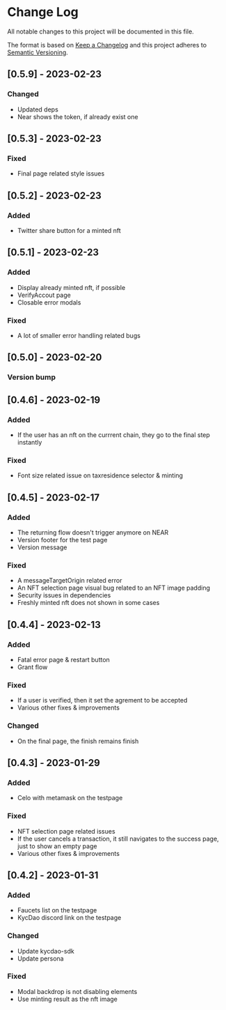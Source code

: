 # Change Log

All notable changes to this project will be documented in this file.

The format is based on [Keep a Changelog](http://keepachangelog.com/)
and this project adheres to [Semantic Versioning](http://semver.org/).

## [0.5.9] - 2023-02-23

### Changed

- Updated deps
- Near shows the token, if already exist one

## [0.5.3] - 2023-02-23

### Fixed

- Final page related style issues

## [0.5.2] - 2023-02-23

### Added

- Twitter share button for a minted nft

## [0.5.1] - 2023-02-23

### Added

- Display already minted nft, if possible
- VerifyAccout page
- Closable error modals

### Fixed

- A lot of smaller error handling related bugs

## [0.5.0] - 2023-02-20

### Version bump

## [0.4.6] - 2023-02-19

### Added

- If the user has an nft on the currrent chain, they go to the final step instantly

### Fixed

- Font size related issue on taxresidence selector & minting

## [0.4.5] - 2023-02-17

### Added

- The returning flow doesn't trigger anymore on NEAR
- Version footer for the test page
- Version message

### Fixed

- A messageTargetOrigin related error
- An NFT selection page visual bug related to an NFT image padding
- Security issues in dependencies
- Freshly minted nft does not shown in some cases

## [0.4.4] - 2023-02-13

### Added

- Fatal error page & restart button
- Grant flow

### Fixed

- If a user is verified, then it set the agrement to be accepted
- Various other fixes & improvements

### Changed

- On the final page, the finish remains finish

## [0.4.3] - 2023-01-29

### Added

- Celo with metamask on the testpage

### Fixed

- NFT selection page related issues
- If the user cancels a transaction, it still navigates to the success page, just to show an empty page
- Various other fixes & improvements

## [0.4.2] - 2023-01-31

### Added

- Faucets list on the testpage
- KycDao discord link on the testpage

### Changed

- Update kycdao-sdk
- Update persona

### Fixed

- Modal backdrop is not disabling elements
- Use minting result as the nft image
